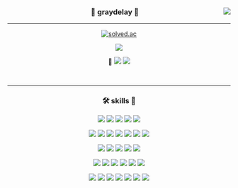 <div align="center">
  
  <img align="right" src="https://github-readme-stats.vercel.app/api/top-langs/?username=graydelay&exclude_repo=Computer-Science-Engineering,clone-web-scrapper&hide=Procfile&layout=compact&langs_count=8"/>
  
  ### 🎯 graydelay 📸
  
  -----
  
  <a href="https://github.com/graydelay"><img alt="solved.ac" src="https://hits.seeyoufarm.com/api/count/incr/badge.svg?url=https%3A%2F%2Fgithub.com%2Fgraydelay&count_bg=%23000000&title_bg=%23000000&icon=github.svg&icon_color=%23E7E7E7&title=github&edge_flat=false)"/></a>
 
  <a href="https://velog.io/@graydelay"><img src="https://img.shields.io/badge/graydelay.log-3DDC84?style=flat-square&logo=Velog&logoColor=white"/></a> <!--  <a href=""><img src="https://img.shields.io/badge/PROJECT & STUDY-ffffff?style=flat-square&logo=notion&logoColor=black"/></a> -->

  📝 <a><img src="https://img.shields.io/badge/Spring Security-6DB33F?style=square&logo=Spring Security&logoColor=white"/></a> <a><img src="https://img.shields.io/badge/NestJS-E0234E?style=square&logo=NestJS&logoColor=white"/></a>
  
  <br> 
</div>

-----

<div align="center">
  
  ### 🛠 skills 🔧
  
  <img src="https://img.shields.io/badge/Java-007396?style=square&logo=Java&logoColor=white"/> <img src="https://img.shields.io/badge/JavaScript-F7DF1E?style=square&logo=JavaScript&logoColor=black"/> <img src="https://img.shields.io/badge/TypeScript-3178C6?style=square&logo=TypeScript&logoColor=white"/> <img src="https://img.shields.io/badge/HTML5-E34F26?style=square&logo=HTML5&logoColor=white"/> <img src="https://img.shields.io/badge/CSS3-1572B6?style=square&logo=CSS3&logoColor=white"/>
    
  <img src="https://img.shields.io/badge/Spring-6DB33F?style=square&logo=Spring&logoColor=white"/> <img src="https://img.shields.io/badge/Spring Boot-6DB33F?style=square&logo=Spring Boot&logoColor=white"/> <img src="https://img.shields.io/badge/Gradle-02303A?style=square&logo=Gradle&logoColor=white"/> <img src="https://img.shields.io/badge/Jquery-0769AD?style=square&logo=jquery&logoColor=white"/> <img src="https://img.shields.io/badge/Gulp-CF4647?style=square&logo=Gulp&logoColor=white"/> <img src="https://img.shields.io/badge/Jest-C21325?style=square&logo=Jest&logoColor=white"/> <img src="https://img.shields.io/badge/Puppeteer-40B5A4?style=square&logo=Puppeteer&logoColor=white"/>
  
  <img src="https://img.shields.io/badge/Oracle-F80000?style=square&logo=Oracle&logoColor=white"/> <img src="https://img.shields.io/badge/mysql-4479A1?style=square&logo=mysql&logoColor=white"/> <img src="https://img.shields.io/badge/Apache Tomcat-F8DC75?style=square&logo=Apache Tomcat&logoColor=black"/> <img src="https://img.shields.io/badge/macOS-000000?style=square&logo=macOS&logoColor=white"/> <img src="https://img.shields.io/badge/Windows-0078D6?style=square&logo=Windows&logoColor=white"/> 
  
  <img src="https://img.shields.io/badge/Visual Studio Code-007ACC?style=square&logo=Visual Studio Code&logoColor=white"/> <img src="https://img.shields.io/badge/IntelliJ IDEA-000000?style=square&logo=IntelliJ IDEA&logoColor=white"/> <img src="https://img.shields.io/badge/Eclipse IDE-2C2255?style=square&logo=Eclipse IDE&logoColor=white"/> <img src="https://img.shields.io/badge/Slack-4A154B?style=square&logo=Slack&logoColor=white"/> <img src="https://img.shields.io/badge/Microsoft Teams-6264A7?style=square&logo=Microsoft Teams&logoColor=white"/> <img src="https://img.shields.io/badge/Notion-000000?style=square&logo=Notion&logoColor=white"/> 
  
  <img src="https://img.shields.io/badge/Node.js-339933?style=square&logo=Node.js&logoColor=white"/> <img src="https://img.shields.io/badge/npm-CB3837?style=square&logo=npm&logoColor=white"/> <img src="https://img.shields.io/badge/yarn-2C8EBB?style=square&logo=yarn&logoColor=white"/> <img src="https://img.shields.io/badge/Webpack-8DD6F9?style=square&logo=Webpack&logoColor=black"/> <img src="https://img.shields.io/badge/Git-F05032?style=square&logo=Git&logoColor=white"/> <img src="https://img.shields.io/badge/Gitlab-FCA121?style=square&logo=Gitlab&logoColor=white"/> <img src="https://img.shields.io/badge/Github-181717?style=square&logo=Github&logoColor=white"/> 

</div>


<!---
- 👋 Hi, I’m @graydelay
- 👀 I’m interested in ...
- 🌱 I’m currently learning ...
- 💞️ I’m looking to collaborate on ...
- 📫 How to reach me ...

graydelay/graydelay is a ✨ special ✨ repository because its `README.md` (this file) appears on your GitHub profile.
You can click the Preview link to take a look at your changes.
--->
